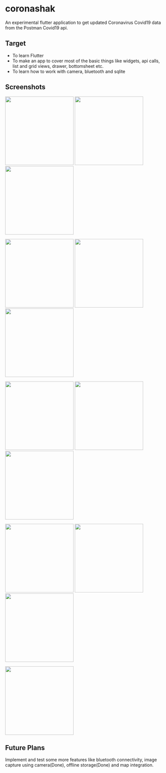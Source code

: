 # coronashak

An experimental flutter application to get updated Coronavirus Covid19 data from the Postman Covid19 api.

## Target
 - To learn Flutter
 - To make an app to cover most of the basic things like widgets, api calls, list and grid views, drawer, bottomsheet etc.
 - To learn how to work with camera, bluetooth and sqlite
 
 ## Screenshots
 <p float="left">
  <img src="https://user-images.githubusercontent.com/23206834/80886106-5d580f00-8cdb-11ea-8a09-5b27a32c819f.png" width="220" />
  <img src="https://user-images.githubusercontent.com/23206834/80887183-a90ab880-8cdb-11ea-9971-924c2ad9dace.png" width="220" /> 
  <img src="https://user-images.githubusercontent.com/23206834/80887420-b9bb2e80-8cdb-11ea-873b-373c7266f07e.png" width="220" />
</p>

 <p float="left">
  <img src="https://user-images.githubusercontent.com/23206834/80882240-4c5ace00-8cda-11ea-9a6d-c72f49b67f00.png" width="220" />
  <img src="https://user-images.githubusercontent.com/23206834/80882282-4f55be80-8cda-11ea-86c7-c6ee9510a00c.png" width="220" />
  <img src="https://user-images.githubusercontent.com/23206834/80882718-6eece700-8cda-11ea-8892-9012f38230f2.png" width="220" /> 
</p>


 <p float="left">
  <img src="https://user-images.githubusercontent.com/23206834/80883583-acea0b00-8cda-11ea-9860-17f28857720e.png" width="220" />
  <img src="https://user-images.githubusercontent.com/23206834/80884173-d5720500-8cda-11ea-8eb5-9bafa6779c9f.png" width="220" />
  <img src="https://user-images.githubusercontent.com/23206834/80884392-e458b780-8cda-11ea-9f69-11dc83c9509c.png" width="220" /> 
</p>
 
 <p float="left">
  <img src="https://user-images.githubusercontent.com/23206834/80884540-ee7ab600-8cda-11ea-824c-97af3c99a409.png" width="220" />
  <img src="https://user-images.githubusercontent.com/23206834/80884710-f9cde180-8cda-11ea-8178-a14dbc3e41bf.png" width="220" />
  <img src="https://user-images.githubusercontent.com/23206834/80884826-02261c80-8cdb-11ea-9ee4-331661e9ba2f.png" width="220" /> 
</p>

<p float="left">
  <img src="https://user-images.githubusercontent.com/23206834/80885437-2e419d80-8cdb-11ea-9e1a-95ada749cf6c.png" width="220" />
</p>
 
 ## Future Plans
 Implement and test some more features like bluetooth connectivity, image capture using camera(Done), offline storage(Done) and map integration.
